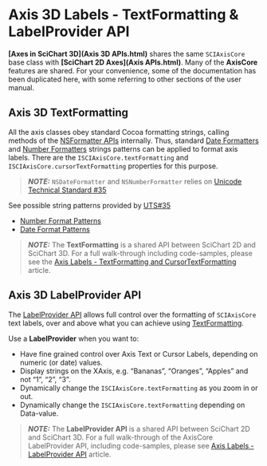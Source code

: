 # Axis 3D Labels - TextFormatting & LabelProvider API
**[Axes in SciChart 3D](Axis 3D APIs.html)** shares the same `SCIAxisCore` base class with **[SciChart 2D Axes](Axis APIs.html)**.
Many of the **AxisCore** features are shared. 
For your convenience, some of the documentation has been duplicated here, with some referring to other sections of the user manual.

## Axis 3D TextFormatting
All the axis classes obey standard Cocoa formatting strings, calling methods of the [NSFormatter APIs](https://developer.apple.com/documentation/foundation/nsformatter) internally. Thus, standard [Date Formatters](https://developer.apple.com/library/archive/documentation/Cocoa/Conceptual/DataFormatting/Articles/dfDateFormatting10_4.html#//apple_ref/doc/uid/TP40002369-SW1) and [Number Formatters](https://developer.apple.com/library/archive/documentation/Cocoa/Conceptual/DataFormatting/Articles/dfNumberFormatting10_4.html#//apple_ref/doc/uid/TP40002368-SW1) strings patterns can be applied to format axis labels. There are the `ISCIAxisCore.textFormatting` and `ISCIAxisCore.cursorTextFormatting` properties for this purpose. 

> **_NOTE:_** `NSDateFormatter` and `NSNumberFormatter` relies on [Unicode Technical Standard #35](http://www.unicode.org/reports/tr35/tr35-31/tr35-numbers.html#Number_Format_Patterns)

See possible string patterns provided by [UTS#35](https://unicode.org/reports/tr35/tr35-31/)
- [Number Format Patterns](https://www.unicode.org/reports/tr35/tr35-31/tr35-numbers.html#Number_Format_Patterns)
- [Date Format Patterns](https://www.unicode.org/reports/tr35/tr35-31/tr35-dates.html#Date_Format_Patterns)

> **_NOTE:_** The **TextFormatting** is a shared API between SciChart 2D and SciChart 3D. For a full walk-through including code-samples, please see the [Axis Labels - TextFormatting and CursorTextFormatting](axis-labels---textformatting-and-cursortextformatting.html) article.

## Axis 3D LabelProvider API
The [LabelProvider API](axis-labels---labelprovider-api.html) allows full control over the formatting of `SCIAxisCore` text labels, over and above what you can achieve using [TextFormatting](axis-3d-labels---textformatting--labelprovider-api.html).

Use a **LabelProvider** when you want to:

- Have fine grained control over Axis Text or Cursor Labels, depending on numeric (or date) values.
- Display strings on the XAxis, e.g. “Bananas”, “Oranges”, “Apples” and not “1”, “2”, “3”.
- Dynamically change the `ISCIAxisCore.textFormatting` as you zoom in or out.
- Dynamically change the `ISCIAxisCore.textFormatting` depending on Data-value.

> **_NOTE:_** The **LabelProvider API** is a shared API between SciChart 2D and SciChart 3D. For a full walk-through of the AxisCore LabelProvider API, including code-samples, please see [Axis Labels - LabelProvider API](axis-labels---labelprovider-api.html) article.